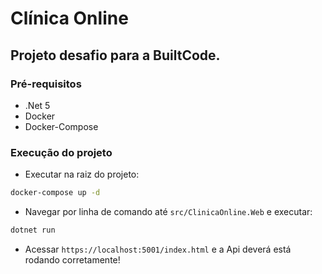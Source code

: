 # Clínica Online 


## Projeto desafio para a BuiltCode.


### Pré-requisitos

- .Net 5 
- Docker  
- Docker-Compose 

### Execução do projeto

- Executar na raiz do projeto:
```bash
docker-compose up -d
```

- Navegar por linha de comando até `src/ClinicaOnline.Web` e executar:
```bash
dotnet run
```

- Acessar `https://localhost:5001/index.html` e a Api deverá está rodando corretamente!
